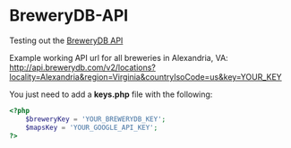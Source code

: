 # BreweryDB-API

Testing out the [BreweryDB API](http://www.brewerydb.com/developers)

Example working API url for all breweries in Alexandria, VA: http://api.brewerydb.com/v2/locations?locality=Alexandria&region=Virginia&countryIsoCode=us&key=YOUR_KEY

You just need to add a **keys.php** file with the following:

```php
<?php
	$breweryKey = 'YOUR_BREWERYDB_KEY';
	$mapsKey = 'YOUR_GOOGLE_API_KEY';
?>
```
